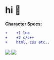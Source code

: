 # hi 👋
**Character Specs:**
```diff
+    +1 lua
+    +2 c/c++
+    html, css etc..

```


<a href="https://github.com/pr4sr">
  <img align="center" src="https://github-readme-stats.vercel.app/api?username=pr4sr" />
</a>

<a href="https://github.com/pr4sr">
  <img align="center" src="https://github-readme-stats.vercel.app/api/top-langs/?username=pr4srmeta&layout=compact" />
</a>

